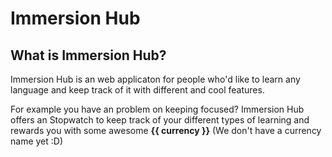 # Immersion Hub

## What is Immersion Hub?

Immersion Hub is an web applicaton for people who'd like to learn any language and keep track of it with different and cool features. 

For example you have an problem on keeping focused? Immersion Hub offers an Stopwatch to keep track of your different types of learning and rewards you with some awesome **{{ currency }}** (We don't have a currency name yet :D)
